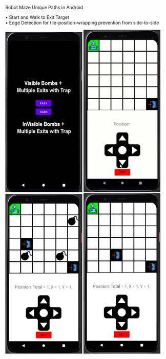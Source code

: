 Robot Maze Unique Paths in Android</br>

• Start and Walk to Exit Target<br/>
• Edge Detection for tile-position-wrapping prevention from side-to-side<br/>

<img src="screenDifficultySelection.png" width="240">
<img src="RobotMaze.gif" width="240">
<img src="ExitTrap.png" width="240">
<img src="invisibleBombs_DoorTrapExit.png" width="240">